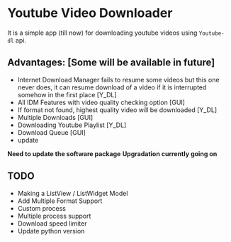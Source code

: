 # Youtube Video Downloader
It is a simple app (till now) for downloading youtube videos using `Youtube-dl` api.

## Advantages: [Some will be available in future]
* Internet Download Manager fails to resume some videos but this one never does, it can resume download of a video if it is interrupted somehow in the first place [Y_DL]
* All IDM Features with video quality checking option [GUI]
* If format not found, highest quality video will be downloaded [Y_DL]
* Multiple Downloads [GUI]
* Downloading Youtube Playlist [Y_DL]
* Download Queue [GUI]
* update


**Need to update the software package**
**Upgradation currently going on**

## TODO
* Making a ListView / ListWidget Model
* Add Multiple Format Support
* Custom process
* Multiple process support
* Download speed limiter
* Update python version
